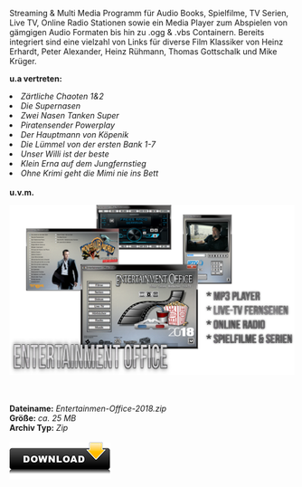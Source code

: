 Streaming & Multi Media Programm für Audio Books, Spielfilme, TV Serien, Live TV, Online Radio Stationen sowie ein Media Player zum Abspielen von gämgigen Audio Formaten bis hin zu .ogg & .vbs Containern. Bereits integriert sind eine vielzahl von Links für diverse Film Klassiker von Heinz Erhardt, Peter Alexander, Heinz Rühmann, Thomas Gottschalk und Mike Krüger. 

<b>u.a vertreten:</b>
<br>
<li><i>Zärtliche Chaoten 1&2</i></li>
<li><i>Die Supernasen</i></li>
<li><i>Zwei Nasen Tanken Super</i></li>
<li><i>Piratensender Powerplay</i></li>
<li><i>Der Hauptmann von Köpenik</i></li>
<li><i>Die Lümmel von der ersten Bank 1-7</i></li>
<li><i>Unser Willi ist der beste</i></li>
<li><i>Klein Erna auf dem Jungfernstieg</i></li>
<li><i>Ohne Krimi geht die Mimi nie ins Bett</i></li>
<br>
<b>u.v.m.</b>


![alt text][logo]

[logo]: Docs/EO2018_Logo3.png

<br>
<br>
<b>Dateiname:</b><i>  Entertainmen-Office-2018.zip</i>
<br>
<b>Größe:</b><i>  ca. 25 MB</i>
<br>
<b>Archiv Typ:</b><i>  Zip</i>
<br>
<br>
<a href="https://github.com/EmuZONE/EnterTainmentOFFICE/raw/master/Zip/Entertainmen-Office-2018.zip"><img src="https://raw.githubusercontent.com/EmuZONE/EnterTainmentOFFICE/master/Docs/download-button-50.png"></img></a>
